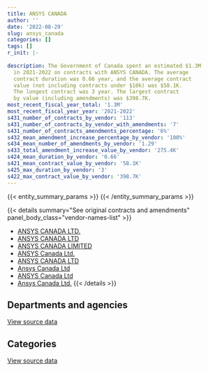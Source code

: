 ```yaml
---
title: ANSYS CANADA
author: ''
date: '2022-08-29'
slug: ansys_canada
categories: []
tags: []
r_init: |-
  
description: The Government of Canada spent an estimated $1.3M
  in 2021-2022 on contracts with ANSYS CANADA. The average
  contract duration was 0.66 year, and the average contract
  value (not including contracts under $10k) was $58.1K.
  The longest contract was 3 year. The largest contract
  by value (including amendments) was $398.7K.
most_recent_fiscal_year_total: '1.3M'
most_recent_fiscal_year_year: '2021-2022'
s431_number_of_contracts_by_vendor: '113'
s431_number_of_contracts_by_vendor_with_amendments: '7'
s431_number_of_contracts_amendments_percentage: '6%'
s432_mean_amendment_increase_percentage_by_vendor: '100%'
s434_mean_number_of_amendments_by_vendor: '1.29'
s433_total_amendment_increase_value_by_vendor: '275.4K'
s424_mean_duration_by_vendor: '0.66'
s421_mean_contract_value_by_vendor: '58.1K'
s425_max_duration_by_vendor: '3'
s422_max_contract_value_by_vendor: '398.7K'
---
```


<script src="/rmarkdown-libs/htmlwidgets/htmlwidgets.js"></script>
<link href="/rmarkdown-libs/datatables-css/datatables-crosstalk.css" rel="stylesheet" />
<script src="/rmarkdown-libs/datatables-binding/datatables.js"></script>
<script src="/rmarkdown-libs/jquery/jquery-3.6.0.min.js"></script>
<link href="/rmarkdown-libs/dt-core-bootstrap/css/dataTables.bootstrap.min.css" rel="stylesheet" />
<link href="/rmarkdown-libs/dt-core-bootstrap/css/dataTables.bootstrap.extra.css" rel="stylesheet" />
<script src="/rmarkdown-libs/dt-core-bootstrap/js/jquery.dataTables.min.js"></script>
<script src="/rmarkdown-libs/dt-core-bootstrap/js/dataTables.bootstrap.min.js"></script>
<link href="/rmarkdown-libs/crosstalk/css/crosstalk.min.css" rel="stylesheet" />
<script src="/rmarkdown-libs/crosstalk/js/crosstalk.min.js"></script>
<script src="/rmarkdown-libs/htmlwidgets/htmlwidgets.js"></script>
<link href="/rmarkdown-libs/datatables-css/datatables-crosstalk.css" rel="stylesheet" />
<script src="/rmarkdown-libs/datatables-binding/datatables.js"></script>
<script src="/rmarkdown-libs/jquery/jquery-3.6.0.min.js"></script>
<link href="/rmarkdown-libs/dt-core-bootstrap/css/dataTables.bootstrap.min.css" rel="stylesheet" />
<link href="/rmarkdown-libs/dt-core-bootstrap/css/dataTables.bootstrap.extra.css" rel="stylesheet" />
<script src="/rmarkdown-libs/dt-core-bootstrap/js/jquery.dataTables.min.js"></script>
<script src="/rmarkdown-libs/dt-core-bootstrap/js/dataTables.bootstrap.min.js"></script>
<link href="/rmarkdown-libs/crosstalk/css/crosstalk.min.css" rel="stylesheet" />
<script src="/rmarkdown-libs/crosstalk/js/crosstalk.min.js"></script>

{{< entity_summary_params >}}
{{< /entity_summary_params >}}

{{< details summary="See original contracts and amendments" panel_body_class="vendor-names-list" >}}
- [ANSYS CANADA LTD.](https://search.open.canada.ca/en/ct/?sort=contract_value_f%20desc&page=1&search_text=%22ANSYS%20CANADA%20LTD.%22)
- [ANSYS CANADA LTD](https://search.open.canada.ca/en/ct/?sort=contract_value_f%20desc&page=1&search_text=%22ANSYS%20CANADA%20%20LTD%22)
- [ANSYS CANADA LIMITED](https://search.open.canada.ca/en/ct/?sort=contract_value_f%20desc&page=1&search_text=%22ANSYS%20CANADA%20LIMITED%22)
- [ANSYS Canada Ltd.](https://search.open.canada.ca/en/ct/?sort=contract_value_f%20desc&page=1&search_text=%22ANSYS%20Canada%20Ltd.%22)
- [ANSYS CANADA LTD](https://search.open.canada.ca/en/ct/?sort=contract_value_f%20desc&page=1&search_text=%22ANSYS%20CANADA%20LTD%22)
- [Ansys Canada Ltd](https://search.open.canada.ca/en/ct/?sort=contract_value_f%20desc&page=1&search_text=%22Ansys%20Canada%20Ltd%22)
- [ANSYS Canada Ltd](https://search.open.canada.ca/en/ct/?sort=contract_value_f%20desc&page=1&search_text=%22ANSYS%20Canada%20Ltd%22)
- [Ansys Canada Ltd.](https://search.open.canada.ca/en/ct/?sort=contract_value_f%20desc&page=1&search_text=%22Ansys%20Canada%20Ltd.%22)
{{< /details >}}

## Departments and agencies

<div id="htmlwidget-1" style="width:100%;height:auto;" class="datatables html-widget"></div>
<script type="application/json" data-for="htmlwidget-1">{"x":{"style":"bootstrap","filter":"none","vertical":false,"data":[["<a href=\"/departments/cnsc-ccsn/\">Canadian Nuclear Safety Commission<\/a>","<a href=\"/departments/dfo-mpo/\">Fisheries and Oceans Canada<\/a>","<a href=\"/departments/dnd-mdn/\">National Defence<\/a>","<a href=\"/departments/hc-sc/\">Health Canada<\/a>","<a href=\"/departments/ic/\">Innovation, Science and Economic Development Canada<\/a>","<a href=\"/departments/nrc-cnrc/\">National Research Council Canada<\/a>","<a href=\"/departments/nrcan-rncan/\">Natural Resources Canada<\/a>","<a href=\"/departments/pc/\">Parks Canada<\/a>"],[null,null,290746.06,null,80731.76,365609.3,736534.27,null],[null,null,216128.44,null,null,560770.57,364373.47,null],[12036.75,null,null,56289.14,null,362106.6,271495.39,24650.64],[25173.99,51348.01,11460.34,169485.97,34521.5,612962.86,346246.56,12842.7]],"container":"<table class=\"table table-striped table-hover row-border order-column display\">\n  <thead>\n    <tr>\n      <th>Department<\/th>\n      <th>2018-2019<\/th>\n      <th>2019-2020<\/th>\n      <th>2020-2021<\/th>\n      <th>2021-2022<\/th>\n    <\/tr>\n  <\/thead>\n<\/table>","options":{"order":[[4,"desc"]],"pageLength":10,"autoWidth":true,"columnDefs":[{"targets":1,"render":"function(data, type, row, meta) {\n    return type !== 'display' ? data : DTWidget.formatCurrency(data, \"$\", 2, 3, \",\", \".\", true, null);\n  }"},{"targets":2,"render":"function(data, type, row, meta) {\n    return type !== 'display' ? data : DTWidget.formatCurrency(data, \"$\", 2, 3, \",\", \".\", true, null);\n  }"},{"targets":3,"render":"function(data, type, row, meta) {\n    return type !== 'display' ? data : DTWidget.formatCurrency(data, \"$\", 2, 3, \",\", \".\", true, null);\n  }"},{"targets":4,"render":"function(data, type, row, meta) {\n    return type !== 'display' ? data : DTWidget.formatCurrency(data, \"$\", 2, 3, \",\", \".\", true, null);\n  }"},{"width":"16%","targets":[1,2,3,4]},{"className":"dt-right","targets":[1,2,3,4]}],"orderClasses":false}},"evals":["options.columnDefs.0.render","options.columnDefs.1.render","options.columnDefs.2.render","options.columnDefs.3.render"],"jsHooks":[]}</script>
<p class="text-right">
<a href="https://github.com/GoC-Spending/contracts-data/tree/main/data/out/vendors/ansys_canada/summary_by_fiscal_year_by_department.csv" class="source-data-link btn btn-link">View source data</a>
</p>

## Categories

<div id="htmlwidget-2" style="width:100%;height:auto;" class="datatables html-widget"></div>
<script type="application/json" data-for="htmlwidget-2">{"x":{"style":"bootstrap","filter":"none","vertical":false,"data":[["<a href=\"/categories/other/\">(Other)<\/a>","<a href=\"/categories/defence/\">Defence<\/a>","<a href=\"/categories/information_technology/\">Information technology<\/a>"],[6856.44,290746.06,1176018.9],[27594.67,216128.44,897549.37],[null,null,726578.52],[null,11460.34,1252581.58]],"container":"<table class=\"table table-striped table-hover row-border order-column display\">\n  <thead>\n    <tr>\n      <th>Category<\/th>\n      <th>2018-2019<\/th>\n      <th>2019-2020<\/th>\n      <th>2020-2021<\/th>\n      <th>2021-2022<\/th>\n    <\/tr>\n  <\/thead>\n<\/table>","options":{"order":[[4,"desc"]],"dom":"t","pageLength":30,"autoWidth":true,"columnDefs":[{"targets":1,"render":"function(data, type, row, meta) {\n    return type !== 'display' ? data : DTWidget.formatCurrency(data, \"$\", 2, 3, \",\", \".\", true, null);\n  }"},{"targets":2,"render":"function(data, type, row, meta) {\n    return type !== 'display' ? data : DTWidget.formatCurrency(data, \"$\", 2, 3, \",\", \".\", true, null);\n  }"},{"targets":3,"render":"function(data, type, row, meta) {\n    return type !== 'display' ? data : DTWidget.formatCurrency(data, \"$\", 2, 3, \",\", \".\", true, null);\n  }"},{"targets":4,"render":"function(data, type, row, meta) {\n    return type !== 'display' ? data : DTWidget.formatCurrency(data, \"$\", 2, 3, \",\", \".\", true, null);\n  }"},{"width":"16%","targets":[1,2,3,4]},{"className":"dt-right","targets":[1,2,3,4]}],"orderClasses":false,"lengthMenu":[10,25,30,50,100]}},"evals":["options.columnDefs.0.render","options.columnDefs.1.render","options.columnDefs.2.render","options.columnDefs.3.render"],"jsHooks":[]}</script>
<p class="text-right">
<a href="https://github.com/GoC-Spending/contracts-data/tree/main/data/out/vendors/ansys_canada/summary_by_fiscal_year_by_category.csv" class="source-data-link btn btn-link">View source data</a>
</p>
